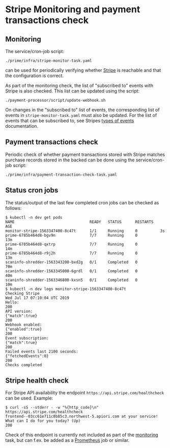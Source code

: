# Stripe Monitoring and payment transactions check

## Monitoring

The service/cron-job script:

```
./prime/infra/stripe-monitor-task.yaml
```

can be used for periodically verifying whether [Stripe](https://stripe.com) is
reachable and that the configuration is correct.

As part of the monitoring check, the list of "subscribed to" events with Stripe
is also checked. This list can be updated using the script:

```
./payment-processor/script/update-webhook.sh
```

On changes in the "subscribed to" list of events, the corresponding list of
events in `stripe-monitor-task.yaml` must also be updated. For the list of
events that can be subscribed to, see Stripes
[types of events](https://stripe.com/docs/api/events/types) documentation.


## Payment transactions check

Periodic check of whether payment transactions stored with Stripe matches
purchase records stored in the backed can be done using the service/cron-job
script:

```
./prime/infra/payment-transaction-check-task.yaml
```

## Status cron jobs

The status/output of the last few completed cron jobs can be checked as follows:

```
$ kubectl -n dev get pods
NAME                                 READY   STATUS      RESTARTS   AGE
monitor-stripe-1563347400-8c47t      1/1     Running     0          3s
prime-6785b464d8-bgv9n               7/7     Running     0          13m
prime-6785b464d8-qxtrp               7/7     Running     0          14m
prime-6785b464d8-r9j2h               7/7     Running     0          13m
scaninfo-shredder-1563343200-bxd2g   0/1     Completed   0          70m
scaninfo-shredder-1563345000-6grdl   0/1     Completed   0          40m
scaninfo-shredder-1563346800-kxsn5   0/1     Completed   0          10m
$ kubectl -n dev logs monitor-stripe-1563347400-8c47t
Checking Stripe
Wed Jul 17 07:10:04 UTC 2019
Hello:
200
API version:
{"match":true}
200
Webhook enabled:
{"enabled":true}
200
Event subscription:
{"match":true}
200
Failed events last 2100 seconds:
{"fetchedEvents":0}
200
Checks completed
```

## Stripe health check

For Stripe API availability the endpoint `https://api.stripe.com/healthcheck`
can be used. Example:

```
$ curl -sS --stderr - -w "%{http_code}\n" https://api.stripe.com/healthcheck
frontend--03cc61e711c8b85c3.northwest-5.apiori.com at your service! What can I do for you today? (Up)
200
```

Check of this endpoint is currently not included as part of the
[monitoring](#monitoring) task, but can f.ex. be added as a
[Prometheus](https://prometheus.io/) job or similar.
